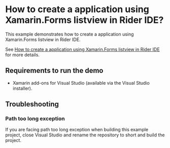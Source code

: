 # How to create a application using Xamarin.Forms listview in Rider IDE?

This example demonstrates how to create a application using Xamarin.Forms listview in Rider IDE.

See [How to create a application using Xamarin.Forms listview in Rider IDE](https://github.com/SyncfusionExamples/How-to-create-a-application-using-Xamarin.Forms-listview-in-Rider-IDE) for more details.

## Requirements to run the demo

* Xamarin add-ons for Visual Studio (available via the Visual Studio installer).

## Troubleshooting

### Path too long exception

If you are facing path too long exception when building this example project, close Visual Studio and rename the repository to short and build the project.
